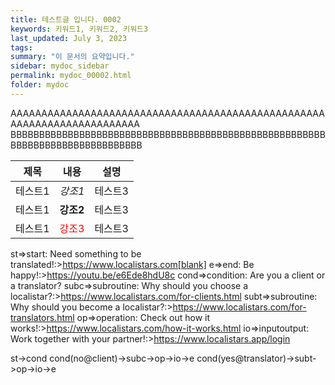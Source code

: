```yaml
---
title: 테스트글 입니다. 0002
keywords: 키워드1, 키워드2, 키워드3
last_updated: July 3, 2023
tags: 
summary: "이 문서의 요약입니다."
sidebar: mydoc_sidebar
permalink: mydoc_00002.html
folder: mydoc
---
```


AAAAAAAAAAAAAAAAAAAAAAAAAAAAAAAAAAAAAAAAAAAAAAAAAAAAAAAAAAAAAAAAAAAAAAAA
BBBBBBBBBBBBBBBBBBBBBBBBBBBBBBBBBBBBBBBBBBBBBBBBBBBBBBBBBBBBBBBBBBBBBBBBBBBBBB

|제목|내용|설명|
|---|---|---|
|테스트1|*강조1*|테스트3|
|테스트1|**강조2**|테스트3|
|테스트1|<span style="color:red">강조3</span>|테스트3|

st=>start: Need something to be translated!:>https://www.localistars.com[blank]
e=>end: Be happy!:>https://youtu.be/e6Ede8hdU8c
cond=>condition: Are you a client
or a translator?
subc=>subroutine: Why should you choose a localistar?:>https://www.localistars.com/for-clients.html
subt=>subroutine: Why should you become a localistar?:>https://www.localistars.com/for-translators.html
op=>operation: Check out how it works!:>https://www.localistars.com/how-it-works.html
io=>inputoutput: Work together with your partner!:>https://www.localistars.app/login

st->cond
cond(no@client)->subc->op->io->e
cond(yes@translator)->subt->op->io->e

